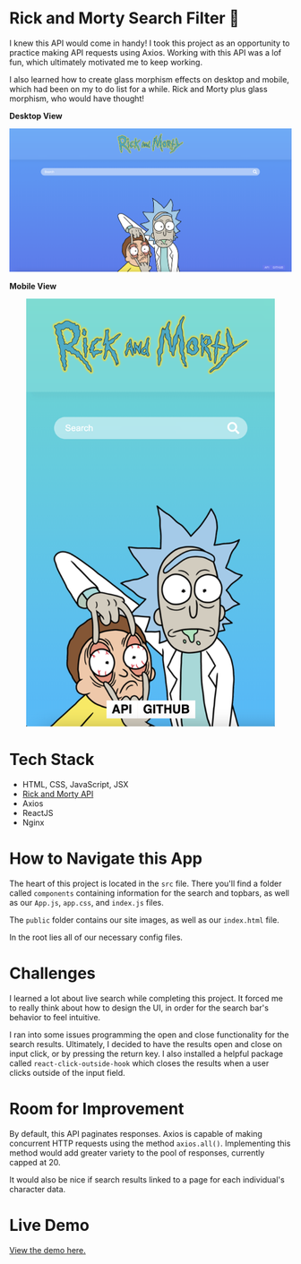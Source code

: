 # Rick and Morty Search Filter 🤖

I knew this API would come in handy! I took this project as an opportunity to practice making API requests using Axios. Working with this API was a lof fun, which ultimately motivated me to keep working.

I also learned how to create glass morphism effects on desktop and mobile, which had been on my to do list for a while. Rick and Morty plus glass morphism, who would have thought!

**Desktop View**  

![Rick and Morty Search Filter (Desktop View)](/readme/rick-and-morty-01.png)  

**Mobile View**  

<p align="center">
<img src="/readme/rick-and-morty-03.png" alt="Rick and Morty Filter (Mobile View)" width="444" height="auto">
</p>  

# Tech Stack

* HTML, CSS, JavaScript, JSX
* [Rick and Morty API](https://rickandmortyapi.com/)
* Axios
* ReactJS
* Nginx

# How to Navigate this App

The heart of this project is located in the ```src``` file. There you'll find a folder called ```components``` containing information for the search and topbars, as well as our ```App.js```, ```app.css```, and ```index.js``` files.

The ```public``` folder contains our site images, as well as our ```index.html``` file.

In the root lies all of our necessary config files.

# Challenges

I learned a lot about live search while completing this project. It forced me to really think about how to design the UI, in order for the search bar's behavior to feel intuitive.

I ran into some issues programming the open and close functionality for the search results. Ultimately, I decided to have the results open and close on input click, or by pressing the return key. I also installed a helpful package called ```react-click-outside-hook``` which closes the results when a user clicks outside of the input field.

# Room for Improvement

By default, this API paginates responses. Axios is capable of making concurrent HTTP requests using the method ```axios.all()```. Implementing this method would add greater variety to the pool of responses, currently capped at 20. 

It would also be nice if search results linked to a page for each individual's character data.

# Live Demo

[View the demo here.](https://portfolio.chiarawilden.com/rick-and-morty/)
